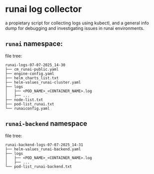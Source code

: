 # runai log collector

a propietary script for collecting logs using kubectl, and a general info dump for debugging and investigating issues in runai environments.

## `runai` namespace:

file tree:

```
runai-logs-07-07-2025_14-30
├── cm_runai-public.yaml
├── engine-config.yaml
├── helm_charts_list.txt
├── helm-values_runai-cluster.yaml
├── logs
│   ├── <POD_NAME>_<CONTAINER_NAME>.log
│   ├── ...
├── node-list.txt
├── pod-list_runai.txt
└── runaiconfig.yaml
```

## `runai-backend` namespace

file tree:

```
runai-backend-logs-07-07-2025_14-31
├── helm-values_runai-backend.yaml
├── logs
│   ├── <POD_NAME>_<CONTAINER_NAME>.log
│   ├── ...
└── pod-list_runai-backend.txt
```
